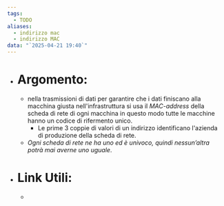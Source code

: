 ```yaml
---
tags:
  - TODO
aliases:
  - indirizzo mac
  - indirizzo MAC
data: "`2025-04-21 19:40`"
---
```

- # Argomento:
	-  nella trasmissioni di dati per garantire che i dati finiscano alla macchina giusta nell'infrastruttura si usa il _MAC-address_ della scheda di rete di ogni macchina in questo modo tutte le macchine hanno un codice di rifermento unico.
		- Le prime 3 coppie di valori di un indirizzo identificano l'azienda di produzione della scheda di rete.
	- _Ogni scheda di rete ne ha uno ed è univoco, quindi nessun’altra potrà mai averne uno uguale_.
- # Link Utili:
	- 